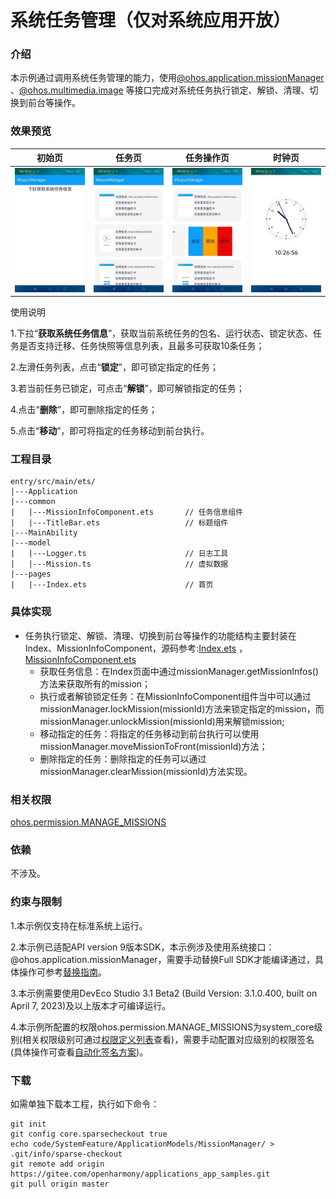 # 系统任务管理（仅对系统应用开放）

### 介绍

本示例通过调用系统任务管理的能力，使用[@ohos.application.missionManager](https://gitee.com/openharmony/docs/blob/OpenHarmony-5.0.0-Release/zh-cn/application-dev/reference/apis-ability-kit/js-apis-application-missionManager-sys.md) 、[@ohos.multimedia.image](https://gitee.com/openharmony/docs/blob/OpenHarmony-5.0.0-Release/zh-cn/application-dev/reference/apis-image-kit/js-apis-image.md) 等接口完成对系统任务执行锁定、解锁、清理、切换到前台等操作。

### 效果预览

|初始页|任务页|任务操作页|时钟页|
|--------------------------------|--------------------------------|--------------------------------|--------------------------------|
|![](./screenshots/device/initPage.jpeg)|![](./screenshots/device/missionPage.jpeg)|![](./screenshots/device/misssionOperation.jpeg)|![](./screenshots/device/colokPage.jpeg)|

使用说明

1.下拉“**获取系统任务信息**”，获取当前系统任务的包名、运行状态、锁定状态、任务是否支持迁移、任务快照等信息列表，且最多可获取10条任务；

2.左滑任务列表，点击“**锁定**”，即可锁定指定的任务；

3.若当前任务已锁定，可点击“**解锁**”，即可解锁指定的任务；

4.点击“**删除**”，即可删除指定的任务；

5.点击“**移动**”，即可将指定的任务移动到前台执行。

### 工程目录
```
entry/src/main/ets/
|---Application
|---common
|   |---MissionInfoComponent.ets       // 任务信息组件
|   |---TitleBar.ets                   // 标题组件
|---MainAbility
|---model
|   |---Logger.ts                      // 日志工具
|   |---Mission.ts                     // 虚拟数据
|---pages
|   |---Index.ets                      // 首页
```

### 具体实现

* 任务执行锁定、解锁、清理、切换到前台等操作的功能结构主要封装在Index、MissionInfoComponent，源码参考:[Index.ets](entry/src/main/ets/pages/Index.ets) ，[MissionInfoComponent.ets](entry/src/main/ets/common/MissionInfoComponent.ets)
    * 获取任务信息：在Index页面中通过missionManager.getMissionInfos()方法来获取所有的mission；
    * 执行或者解锁锁定任务：在MissionInfoComponent组件当中可以通过missionManager.lockMission(missionId)方法来锁定指定的mission，而missionManager.unlockMission(missionId)用来解锁mission;
    * 移动指定的任务：将指定的任务移动到前台执行可以使用missionManager.moveMissionToFront(missionId)方法；
    * 删除指定的任务：删除指定的任务可以通过missionManager.clearMission(missionId)方法实现。

### 相关权限

[ohos.permission.MANAGE_MISSIONS](https://gitee.com/openharmony/docs/blob/master/zh-cn/application-dev/security/permission-list.md#ohospermissionmanage_missions)

### 依赖

不涉及。

### 约束与限制

1.本示例仅支持在标准系统上运行。

2.本示例已适配API version 9版本SDK，本示例涉及使用系统接口：@ohos.application.missionManager，需要手动替换Full SDK才能编译通过，具体操作可参考[替换指南](https://gitee.com/openharmony/docs/blob/OpenHarmony-5.0.0-Release/zh-cn/application-dev/faqs/full-sdk-switch-guide.md)。

3.本示例需要使用DevEco Studio 3.1 Beta2 (Build Version: 3.1.0.400, built on April 7, 2023)及以上版本才可编译运行。

4.本示例所配置的权限ohos.permission.MANAGE_MISSIONS为system_core级别(相关权限级别可通过[权限定义列表](https://gitee.com/openharmony/docs/blob/OpenHarmony-5.0.0-Release/zh-cn/application-dev/security/AccessToken/permissions-for-system-apps.md)查看)，需要手动配置对应级别的权限签名(具体操作可查看[自动化签名方案](https://gitee.com/openharmony/docs/blob/OpenHarmony-5.0.0-Release/zh-cn/application-dev/security/hapsigntool-overview.md))。

### 下载

如需单独下载本工程，执行如下命令：
```
git init
git config core.sparsecheckout true
echo code/SystemFeature/ApplicationModels/MissionManager/ > .git/info/sparse-checkout
git remote add origin https://gitee.com/openharmony/applications_app_samples.git
git pull origin master
```
